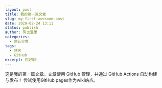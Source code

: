 ```yaml
---
layout: post
title: 我的第一篇文章
slug: my-first-awesome-post
date: 2020-02-24 13:11
status: publish
author: 风也温柔
categories: 
  - 默认分类
tags: 
  - 博客
  - GitHub
excerpt: 你好啊!
---
```


这是我的第一篇文章。文章使用 GitHub 管理，并通过 GitHub Actions 自动构建与发布！
尝试使用GitHub pages作为wiki站点。
